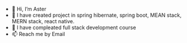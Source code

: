 - 👋 Hi, I’m Aster
- 👀 I have created project in spring hibernate, spring boot, MEAN stack, MERN stack, react native.
- 🌱 I have compleated full stack development course
- 📫 Reach me by Email

<!---
Aster696/Aster696 is a ✨ special ✨ repository because its `README.md` (this file) appears on your GitHub profile.
You can click the Preview link to take a look at your changes.
--->
